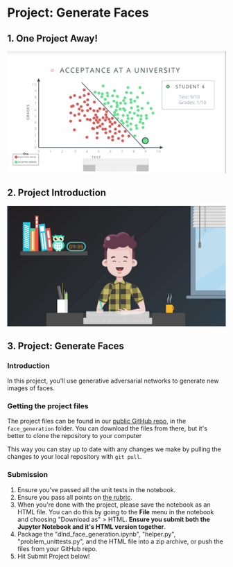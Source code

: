 # Project: Generate Faces

## 1. One Project Away!

[![Video](readme/video1.png)](http://scrier.myqnapcloud.com:8080/share.cgi?ssid=0MZqBkd&ep=&path=%2FDeep.Learning%2F5.Generative-Adversial-Networks%2F3.Project-Generate-Faces%2Freadme&filename=1_-_Last_Project_-_Congrats.mp4&fid=0MZqBkd&open=normal)

## 2. Project Introduction

[![Video](readme/video2.png)](http://scrier.myqnapcloud.com:8080/share.cgi?ssid=0MZqBkd&ep=&path=%2FDeep.Learning%2F5.Generative-Adversial-Networks%2F3.Project-Generate-Faces%2Freadme&filename=2_-_P5_Intro.mp4&fid=0MZqBkd&open=normal)

## 3. Project: Generate Faces

### Introduction

In this project, you'll use generative adversarial networks to generate new images of faces.

### Getting the project files

The project files can be found in our [public GitHub repo](https://github.com/udacity/deep-learning/tree/master/), in the `face_generation` folder. You can download the files 
from there, but it's better to clone the repository to your computer

This way you can stay up to date with any changes we make by pulling the changes to your local repository with `git pull`.

### Submission

 1. Ensure you've passed all the unit tests in the notebook.
 1. Ensure you pass all points on [the rubric](https://review.udacity.com/#!/rubrics/891/view).
 1. When you're done with the project, please save the notebook as an HTML file. You can do this by going to the 
 **File** menu in the notebook and choosing "Download as" > HTML. **Ensure you submit both the Jupyter Notebook and it's 
 HTML version together**.
 1. Package the "dlnd_face_generation.ipynb", "helper.py", "problem_unittests.py", and the HTML file into a zip 
 archive, or push the files from your GitHub repo.
 1. Hit Submit Project below!